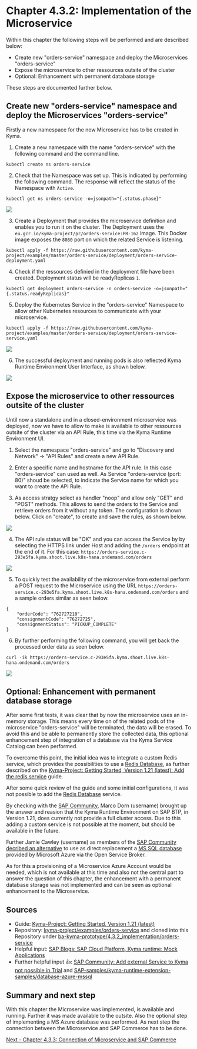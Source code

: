 # Chapter 4.3.2: Implementation of the Microservice

Within this chapter the following steps will be performed and are described below:

* Create new "orders-service" namespace and deploy the Microservices "orders-service"
* Expose the microservice to other ressources outsite of the cluster
* Optional: Enhancement with permanent database storage

These steps are documented further below.


## Create new "orders-service" namespace and deploy the Microservices "orders-service" 

Firstly a new namespace for the new Microservice has to be created in Kyma.

1. Create a new namespace with the name "orders-service" with the following command and the command line.

```
kubectl create ns orders-service
```

2. Check that the Namespace was set up. This is indicated by performing the following command. The response will reflect the status of the Namespace with `Active`.

```
kubectl get ns orders-service -o=jsonpath="{.status.phase}"
```

![](images/02_01_Kyma_CreateNamespace_orders-service.png)

3. Create a Deployment that provides the microservice definition and enables you to run it on the cluster. The Deployment uses the `eu.gcr.io/kyma-project/pr/orders-service:PR-162` image. This Docker image exposes the `8080` port on which the related Service is listening.

```
kubectl apply -f https://raw.githubusercontent.com/kyma-project/examples/master/orders-service/deployment/orders-service-deployment.yaml
```

4. Check if the ressources definied in the deployment file have been created. Deployment status will be readyReplicas `1`.

```
kubectl get deployment orders-service -n orders-service -o=jsonpath="{.status.readyReplicas}"
```

5. Deploy the Kubernetes Service in the "orders-service" Namespace to allow other Kubernetes resources to communicate with your microservice.

```
kubectl apply -f https://raw.githubusercontent.com/kyma-project/examples/master/orders-service/deployment/orders-service-service.yaml
```

![](images/02_02_Kyma_Deploy_orders-service.png)

6. The successful deployment and running pods is also reflected Kyma Runtime Environment User Interface, as shown below.

![](images/02_03_Kyma_UI_Namespace_orders-service.png)


## Expose the microservice to other ressources outsite of the cluster

Until now a standalone and in a closed-environment microservice was deployed, now we have to allow to make is available to other ressources outsite of the cluster via an API Rule, this time via the Kyma Runtime Environment UI.

1. Select the namespace "orders-service" and go to "Discovery and Network" -> "API Rules" and create a new API Rule. 

2. Enter a specific name and hostname for the API rule. In this case "orders-service" can used as well. As Service "orders-service (port: 80)" shoud be selected, to indicate the Service name for which you want to create the API Rule.

3. As access stratgy select as handler "noop" and allow only "GET" and "POST" methods. This allows to send the orders to the Service and retrieve orders from it without any token. The configuration is shown below. Click on "create", to create and save the rules, as shown below.

![](images/02_04_Kyma_UI_Configure_APIrule.png)

4. The API rule status will be "OK" and you can access the Service by by selecting the HTTPS link under Host and adding the `/orders` endpoint at the end of it. For this case: `https://orders-service.c-293e5fa.kyma.shoot.live.k8s-hana.ondemand.com/orders`

![](images/02_05_Orders-service_Access.png)

5. To quickly test the availability of the microservice from external perform a POST request to the Microservice using the URL `https://orders-service.c-293e5fa.kyma.shoot.live.k8s-hana.ondemand.com/orders` and a sample orders similar as seen below.

```
{
    "orderCode": "762727210",
    "consignmentCode": "76272725",
    "consignmentStatus": "PICKUP_COMPLETE"
}
```

6. By further performing the following command, you will get back the processed order data as seen below. 

```
curl -ik https://orders-service.c-293e5fa.kyma.shoot.live.k8s-hana.ondemand.com/orders
```

![](images/02_06_Orders-service_Orderdata.png)


## Optional: Enhancement with permanent database storage

After some first tests, it was clear that by now the microservice uses an in-memory storage. This means every time on of the related pods of the microservice "orders-service" will be terminated, the data will be erased. To avoid this and be able to permanently store the collected data, this optional enhancement step of integration of a database via the Kyma Service Catalog can been performed. 

To overcome this point, the initial idea was to integrate a custom Redis service, which provides the possibilities to use a [Redis Database](https://redis.io/), as further described on the [Kyma-Project: Getting Started, Version 1.21 (latest): Add the redis service](https://kyma-project.io/docs/root/getting-started#getting-started-add-the-redis-service) guide.

After some quick review of the guide and some initial configurations, it was not possible to add the [Redis Database](https://redis.io/) service. 

By checking with the [SAP Community](https://answers.sap.com/answers/13349083/view.html), Marco Dorn (username) brought up the answer and reasion that the Kyma Runtime Environment on SAP BTP, in Version 1.21, does currently not provide a full cluster access. Due to this adding a custom service is not possible at the moment, but should be available in the future.

Further Jamie Cawley (username) as members of the [SAP Community decribed an alternative](https://answers.sap.com/answers/13350157/view.html) to use as direct replacement a [MS SQL database](https://github.com/SAP-samples/kyma-runtime-extension-samples/tree/master/database-azure-mssql) provided by Microsoft Azure via the Open Service Broker.

As for this a provisioning of a Microservice Azure Account would be needed, which is not available at this time and also not the central part to answer the question of this chapter, the enhancement with a permanent database storage was not implemented and can be seen as optional enhancement to the Microservice.


## Sources

* Guide: [Kyma-Project: Getting Started, Version 1.21 (latest)](https://kyma-project.io/docs/root/getting-started/#getting-started-create-a-namespace) 
* Repository: [kyma-project/examples/orders-service](https://github.com/kyma-project/examples/tree/main/orders-service) and cloned into this Repository under [ba-kyma-prototype/4.3.2_implementation/orders-service](https://github.com/klouisbrother/ba-kyma-prototype/tree/main/4.3.2_implementation/orders-service)
* Helpful input: [SAP Blogs: SAP Cloud Platform, Kyma runtime: Mock Applications](https://blogs.sap.com/2020/06/17/sap-cloud-platform-extension-factory-kyma-runtime-mock-applications)
* Further helpful input :thumbsup:: [SAP Community: Add external Service to Kyma not possible in Trial](https://answers.sap.com/questions/13348971/add-external-service-to-kyma-not-possible-in-trial.html?childToView=13350157#answer-13350157) and [SAP-samples/kyma-runtime-extension-samples/database-azure-mssql](https://github.com/SAP-samples/kyma-runtime-extension-samples/tree/master/database-azure-mssql)


## Summary and next step

With this chapter the Microservice was implemented, is available and running. Further it was made available to the outsite. Also the optional step of implementing a MS Azure database was performed. As next step the connection between the Microservice and SAP Commerce has to be done.

[Next - Chapter 4.3.3: Connection of Microservice and SAP Commerce](https://github.com/klouisbrother/ba-kyma-prototype/tree/main/4.3.3_connection) 